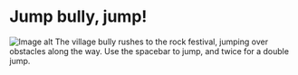 # Jump bully, jump!
![Image alt](https://play-static.unity.com/20211224/p/images/37a49a1c-9600-4232-96d6-195d3de8edb0_3.png) 
The village bully rushes to the rock festival, jumping over obstacles along the way. Use the spacebar to jump, and twice for a double jump.

